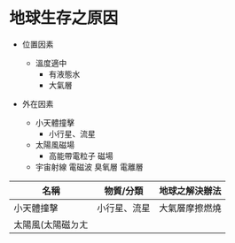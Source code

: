 # 地球生存之原因

- 位置因素
	- 溫度適中
		- 有液態水
		- 大氣層

- 外在因素
	- 小天體撞擊
		- 小行星、流星
	- 太陽風磁場 
		- 高能帶電粒子 磁場
	- 宇宙射線 電磁波 臭氧層 電離層

| 名稱 | 物質/分類 | 地球之解決辦法 |
|---|---|---|
| 小天體撞擊 | 小行星、流星 | 大氣層摩擦燃燒 |
|  太陽風(太陽磁ㄉㄤ